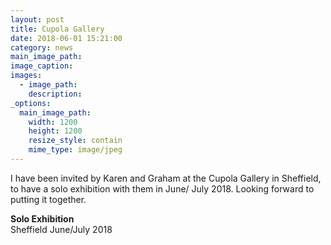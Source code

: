 ```yaml
---
layout: post
title: Cupola Gallery
date: 2018-06-01 15:21:00
category: news
main_image_path:
image_caption:
images:
  - image_path:
    description:
_options:
  main_image_path:
    width: 1200
    height: 1200
    resize_style: contain
    mime_type: image/jpeg
---
```


I have been invited by Karen and Graham at the Cupola Gallery in Sheffield, to have a solo exhibition with them in June/ July 2018. Looking forward to putting it together.

**Solo Exhibition**<br>Sheffield June/July 2018